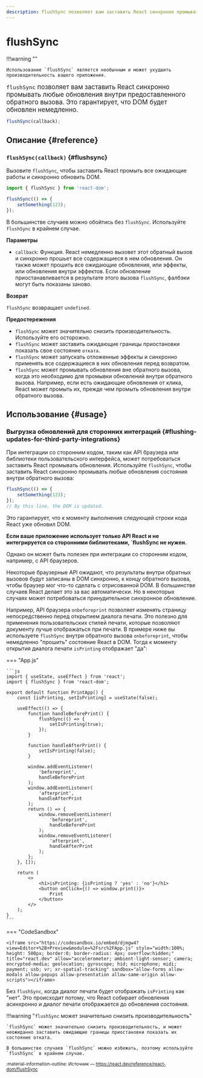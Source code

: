 ```yaml
---
description: flushSync позволяет вам заставить React синхронно промывать любые обновления внутри предоставленного обратного вызова. Это гарантирует, что DOM будет обновлен немедленно
---
```


# flushSync

!!!warning ""

    Использование `flushSync` является необычным и может ухудшить производительность вашего приложения.

<big>`flushSync` позволяет вам заставить React синхронно промывать любые обновления внутри предоставленного обратного вызова. Это гарантирует, что DOM будет обновлен немедленно.</big>

```js
flushSync(callback);
```

## Описание {#reference}

### `flushSync(callback)` {#flushsync}

Вызовите `flushSync`, чтобы заставить React промыть все ожидающие работы и синхронно обновить DOM.

```js
import { flushSync } from 'react-dom';

flushSync(() => {
    setSomething(123);
});
```

В большинстве случаев можно обойтись без `flushSync`. Используйте `flushSync` в крайнем случае.

**Параметры**

-   `callback`: Функция. React немедленно вызовет этот обратный вызов и синхронно прошьет все содержащиеся в нем обновления. Он также может прошить все ожидающие обновления, или эффекты, или обновления внутри эффектов. Если обновление приостанавливается в результате этого вызова `flushSync`, фалбэки могут быть показаны заново.

**Возврат**

`flushSync` возвращает `undefined`.

**Предостережения**

-   `flushSync` может значительно снизить производительность. Используйте его осторожно.
-   `flushSync` может заставить ожидающие границы приостановки показать свое состояние `отката`.
-   `flushSync` может запускать отложенные эффекты и синхронно применять все содержащиеся в них обновления перед возвратом.
-   `flushSync` может промывать обновления вне обратного вызова, когда это необходимо для промывки обновлений внутри обратного вызова. Например, если есть ожидающие обновления от клика, React может промыть их, прежде чем промыть обновления внутри обратного вызова.

## Использование {#usage}

### Выгрузка обновлений для сторонних интеграций {#flushing-updates-for-third-party-integrations}

При интеграции со сторонним кодом, таким как API браузера или библиотеки пользовательского интерфейса, может потребоваться заставить React промывать обновления. Используйте `flushSync`, чтобы заставить React синхронно промывать любые обновления состояния внутри обратного вызова:

```js
flushSync(() => {
    setSomething(123);
});
// By this line, the DOM is updated.
```

Это гарантирует, что к моменту выполнения следующей строки кода React уже обновил DOM.

**Если ваше приложение использует только API React и не интегрируется со сторонними библиотеками, `flushSync не нужен.**

Однако он может быть полезен при интеграции со сторонним кодом, например, с API браузеров.

Некоторые браузерные API ожидают, что результаты внутри обратных вызовов будут записаны в DOM синхронно, к концу обратного вызова, чтобы браузер мог что-то сделать с отрисованной DOM. В большинстве случаев React делает это за вас автоматически. Но в некоторых случаях может потребоваться принудительное синхронное обновление.

Например, API браузера `onbeforeprint` позволяет изменять страницу непосредственно перед открытием диалога печати. Это полезно для применения пользовательских стилей печати, которые позволяют документу лучше отображаться при печати. В примере ниже вы используете `flushSync` внутри обратного вызова `onbeforeprint`, чтобы немедленно "прошить" состояние React в DOM. Тогда к моменту открытия диалога печати `isPrinting` отображает "да":

=== "App.js"

    ```js
    import { useState, useEffect } from 'react';
    import { flushSync } from 'react-dom';

    export default function PrintApp() {
    	const [isPrinting, setIsPrinting] = useState(false);

    	useEffect(() => {
    		function handleBeforePrint() {
    			flushSync(() => {
    				setIsPrinting(true);
    			});
    		}

    		function handleAfterPrint() {
    			setIsPrinting(false);
    		}

    		window.addEventListener(
    			'beforeprint',
    			handleBeforePrint
    		);
    		window.addEventListener(
    			'afterprint',
    			handleAfterPrint
    		);
    		return () => {
    			window.removeEventListener(
    				'beforeprint',
    				handleBeforePrint
    			);
    			window.removeEventListener(
    				'afterprint',
    				handleAfterPrint
    			);
    		};
    	}, []);

    	return (
    		<>
    			<h1>isPrinting: {isPrinting ? 'yes' : 'no'}</h1>
    			<button onClick={() => window.print()}>
    				Print
    			</button>
    		</>
    	);
    }
    ```

=== "CodeSandbox"

    <iframe src="https://codesandbox.io/embed/djmgw4?view=Editor+%2B+Preview&module=%2Fsrc%2FApp.js" style="width:100%; height: 500px; border:0; border-radius: 4px; overflow:hidden;" title="react.dev" allow="accelerometer; ambient-light-sensor; camera; encrypted-media; geolocation; gyroscope; hid; microphone; midi; payment; usb; vr; xr-spatial-tracking" sandbox="allow-forms allow-modals allow-popups allow-presentation allow-same-origin allow-scripts"></iframe>

Без `flushSync`, когда диалог печати будет отображать `isPrinting` как "нет". Это происходит потому, что React собирает обновления асинхронно и диалог печати отображается до обновления состояния.

!!!warning "`flushSync` может значительно снизить производительность"

    `flushSync` может значительно снизить производительность, и может неожиданно заставить ожидающие границы приостановки показать их состояние отката.

    В большинстве случаев `flushSync` можно избежать, поэтому используйте `flushSync` в крайнем случае.

<small>:material-information-outline: Источник &mdash; <https://react.dev/reference/react-dom/flushSync></small>
